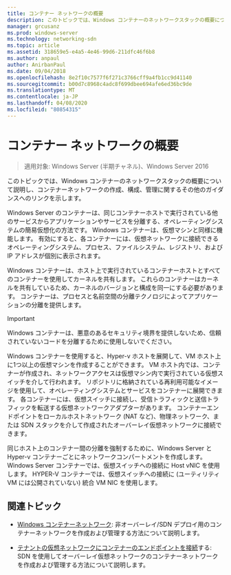 ```yaml
---
title: コンテナー ネットワークの概要
description: このトピックでは、Windows コンテナーのネットワークスタックの概要について説明し、コンテナーネットワークの作成、構成、および管理に関するその他のガイダンスへのリンクを示します。
manager: grcusanz
ms.prod: windows-server
ms.technology: networking-sdn
ms.topic: article
ms.assetid: 318659e5-e4a5-4e46-99d6-211dfc46f6b8
ms.author: anpaul
author: AnirbanPaul
ms.date: 09/04/2018
ms.openlocfilehash: 8e2f10c7577f6f271c3766cff9a4fb1cc9d41140
ms.sourcegitcommit: b00d7c8968c4adc8f699dbee694afe6ed36bc9de
ms.translationtype: MT
ms.contentlocale: ja-JP
ms.lasthandoff: 04/08/2020
ms.locfileid: "80854315"
---
```

# <a name="container-networking-overview"></a>コンテナー ネットワークの概要

>適用対象: Windows Server (半期チャネル)、Windows Server 2016

このトピックでは、Windows コンテナーのネットワークスタックの概要について説明し、コンテナーネットワークの作成、構成、管理に関するその他のガイダンスへのリンクを示します。

Windows Server のコンテナーは、同じコンテナーホストで実行されている他のサービスからアプリケーションやサービスを分離する、オペレーティングシステムの簡易仮想化の方法です。 Windows コンテナーは、仮想マシンと同様に機能します。 有効にすると、各コンテナーには、仮想ネットワークに接続できるオペレーティングシステム、プロセス、ファイルシステム、レジストリ、および IP アドレスが個別に表示されます。 

Windows コンテナーは、ホスト上で実行されているコンテナーホストとすべてのコンテナーを使用してカーネルを共有します。 これらのコンテナーはカーネルを共有しているため、カーネルのバージョンと構成を同一にする必要があります。 コンテナーは、プロセスと名前空間の分離テクノロジによってアプリケーションの分離を提供します。

>[!IMPORTANT]
>Windows コンテナーは、悪意のあるセキュリティ境界を提供しないため、信頼されていないコードを分離するために使用しないでください。 

Windows コンテナーを使用すると、Hyper-v ホストを展開して、VM ホスト上に1つ以上の仮想マシンを作成することができます。 VM ホスト内では、コンテナーが作成され、ネットワークアクセスは仮想マシン内で実行されている仮想スイッチを介して行われます。 リポジトリに格納されている再利用可能なイメージを使用して、オペレーティングシステムとサービスをコンテナーに展開できます。 各コンテナーには、仮想スイッチに接続し、受信トラフィックと送信トラフィックを転送する仮想ネットワークアダプターがあります。 コンテナーエンドポイントをローカルホストネットワーク (NAT など)、物理ネットワーク、または SDN スタックを介して作成されたオーバーレイ仮想ネットワークに接続できます。

同じホスト上のコンテナー間の分離を強制するために、Windows Server と Hyper-v コンテナーごとにネットワークコンパートメントを作成します。 Windows Server コンテナーでは、仮想スイッチへの接続に Host vNIC を使用します。 HYPER-V コンテナーでは、仮想スイッチへの接続に (ユーティリティ VM には公開されていない) 統合 VM NIC を使用します。 

## <a name="related-topics"></a>関連トピック 

- [Windows コンテナーネットワーク](https://docs.microsoft.com/virtualization/windowscontainers/container-networking/architecture): 非オーバーレイ/SDN デプロイ用のコンテナーネットワークを作成および管理する方法について説明します。

- [テナントの仮想ネットワークにコンテナーのエンドポイントを接続](../../manage/Connect-container-endpoints-to-a-Tenant-Virtual-Network.md)する: SDN を使用してオーバーレイ仮想ネットワークのコンテナーネットワークを作成および管理する方法について説明します。 